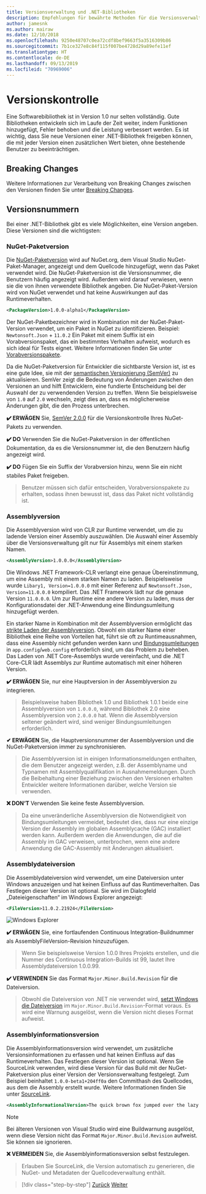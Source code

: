 ```yaml
---
title: Versionsverwaltung und .NET-Bibliotheken
description: Empfehlungen für bewährte Methoden für die Versionsverwaltung für .NET-Bibliotheken.
author: jamesnk
ms.author: mairaw
ms.date: 12/10/2018
ms.openlocfilehash: 9250e48707c0ea72cdf8bef9663f5a3516309b86
ms.sourcegitcommit: 7b1ce327e8c84f115f007be4728d29a89efe11ef
ms.translationtype: HT
ms.contentlocale: de-DE
ms.lasthandoff: 09/13/2019
ms.locfileid: "70969006"
---
```

# <a name="versioning"></a>Versionskontrolle

Eine Softwarebibliothek ist in Version 1.0 nur selten vollständig. Gute Bibliotheken entwickeln sich im Laufe der Zeit weiter, indem Funktionen hinzugefügt, Fehler behoben und die Leistung verbessert werden. Es ist wichtig, dass Sie neue Versionen einer .NET-Bibliothek freigeben können, die mit jeder Version einen zusätzlichen Wert bieten, ohne bestehende Benutzer zu beeinträchtigen.

## <a name="breaking-changes"></a>Breaking Changes

Weitere Informationen zur Verarbeitung von Breaking Changes zwischen den Versionen finden Sie unter [Breaking Changes](./breaking-changes.md).

## <a name="version-numbers"></a>Versionsnummern

Bei einer .NET-Bibliothek gibt es viele Möglichkeiten, eine Version angeben. Diese Versionen sind die wichtigsten:

### <a name="nuget-package-version"></a>NuGet-Paketversion

Die [NuGet-Paketversion](/nuget/reference/package-versioning) wird auf NuGet.org, dem Visual Studio NuGet-Paket-Manager, angezeigt und dem Quellcode hinzugefügt, wenn das Paket verwendet wird. Die NuGet-Paketversion ist die Versionsnummer, die Benutzern häufig angezeigt wird. Außerdem wird darauf verwiesen, wenn sie die von ihnen verwendete Bibliothek angeben. Die NuGet-Paket-Version wird von NuGet verwendet und hat keine Auswirkungen auf das Runtimeverhalten.

```xml
<PackageVersion>1.0.0-alpha1</PackageVersion>
```

Der NuGet-Paketbezeichner wird in Kombination mit der NuGet-Paket-Version verwendet, um ein Paket in NuGet zu identifizieren. Beispiel: `Newtonsoft.Json` + `11.0.2` Ein Paket mit einem Suffix ist ein Vorabversionspaket, das ein bestimmtes Verhalten aufweist, wodurch es sich ideal für Tests eignet. Weitere Informationen finden Sie unter [Vorabversionspakete](./nuget.md#pre-release-packages).

Da die NuGet-Paketversion für Entwickler die sichtbarste Version ist, ist es eine gute Idee, sie mit der [semantischen Versionierung (SemVer)](https://semver.org/) zu aktualisieren. SemVer zeigt die Bedeutung von Änderungen zwischen den Versionen an und hilft Entwicklern, eine fundierte Entscheidung bei der Auswahl der zu verwendenden Version zu treffen. Wenn Sie beispielsweise von `1.0` auf `2.0` wechseln, zeigt dies an, dass es möglicherweise Änderungen gibt, die den Prozess unterbrechen.

**✔️ ERWÄGEN** Sie, [SemVer 2.0.0](https://semver.org/) für die Versionskontrolle Ihres NuGet-Pakets zu verwenden.

**✔️ DO** Verwenden Sie die NuGet-Paketversion in der öffentlichen Dokumentation, da es die Versionsnummer ist, die den Benutzern häufig angezeigt wird.

**✔️ DO** Fügen Sie ein Suffix der Vorabversion hinzu, wenn Sie ein nicht stabiles Paket freigeben.

> Benutzer müssen sich dafür entscheiden, Vorabversionspakete zu erhalten, sodass ihnen bewusst ist, dass das Paket nicht vollständig ist.

### <a name="assembly-version"></a>Assemblyversion

Die Assemblyversion wird von CLR zur Runtime verwendet, um die zu ladende Version einer Assembly auszuwählen. Die Auswahl einer Assembly über die Versionsverwaltung gilt nur für Assemblys mit einem starken Namen.

```xml
<AssemblyVersion>1.0.0.0</AssemblyVersion>
```

Die Windows .NET Framework-CLR verlangt eine genaue Übereinstimmung, um eine Assembly mit einem starken Namen zu laden. Beispielsweise wurde `Libary1, Version=1.0.0.0` mit einer Referenz auf `Newtonsoft.Json, Version=11.0.0.0` kompiliert. Das .NET Framework lädt nur die genaue Version `11.0.0.0`. Um zur Runtime eine andere Version zu laden, muss der Konfigurationsdatei der .NET-Anwendung eine Bindungsumleitung hinzugefügt werden.

Ein starker Name in Kombination mit der Assemblyversion ermöglicht das [strikte Laden der Assemblyversion](../assembly/versioning.md). Obwohl ein starker Name einer Bibliothek eine Reihe von Vorteilen hat, führt sie oft zu Runtimeausnahmen, dass eine Assembly nicht gefunden werden kann und [Bindungsumleitungen](../../framework/configure-apps/redirect-assembly-versions.md) in `app.config`/`web.config` erforderlich sind, um das Problem zu beheben. Das Laden von .NET Core-Assemblys wurde vereinfacht, und die .NET Core-CLR lädt Assemblys zur Runtime automatisch mit einer höheren Version.

**✔️ ERWÄGEN** Sie, nur eine Hauptversion in der Assemblyversion zu integrieren.

> Beispielsweise haben Bibliothek 1.0 und Bibliothek 1.0.1 beide eine Assemblyversion von `1.0.0.0`, während Bibliothek 2.0 eine Assemblyversion von `2.0.0.0` hat. Wenn die Assemblyversion seltener geändert wird, sind weniger Bindungsumleitungen erforderlich.

**✔ ERWÄGEN** Sie, die Hauptversionsnummer der Assemblyversion und die NuGet-Paketversion immer zu synchronisieren.

> Die Assemblyversion ist in einigen Informationsmeldungen enthalten, die dem Benutzer angezeigt werden, z.B. der Assemblyname und Typnamen mit Assemblyqualifikation in Ausnahmemeldungen. Durch die Beibehaltung einer Beziehung zwischen den Versionen erhalten Entwickler weitere Informationen darüber, welche Version sie verwenden.

**❌ DON‘T** Verwenden Sie keine feste Assemblyversion.

> Da eine unveränderliche Assemblyversion die Notwendigkeit von Bindungsumleitungen vermeidet, bedeutet dies, dass nur eine einzige Version der Assembly im globalen Assemblycache (GAC) installiert werden kann. Außerdem werden die Anwendungen, die auf die Assembly im GAC verweisen, unterbrochen, wenn eine andere Anwendung die GAC-Assembly mit Änderungen aktualisiert.

### <a name="assembly-file-version"></a>Assemblydateiversion

Die Assemblydateiversion wird verwendet, um eine Dateiversion unter Windows anzuzeigen und hat keinen Einfluss auf das Runtimeverhalten. Das Festlegen dieser Version ist optional. Sie wird im Dialogfeld „Dateieigenschaften“ im Windows Explorer angezeigt:

```xml
<FileVersion>11.0.2.21924</FileVersion>
```

![Windows Explorer](./media/versioning/win-properties.png "Windows Explorer")

**✔️ ERWÄGEN** Sie, eine fortlaufenden Continuous Integration-Buildnummer als AssemblyFileVersion-Revision hinzuzufügen.

> Wenn Sie beispielsweise Version 1.0.0 Ihres Projekts erstellen, und die Nummer des Continuous Integration-Builds ist 99, lautet Ihre Assemblydateiversion 1.0.0.99.

**✔️ VERWENDEN** Sie das Format `Major.Minor.Build.Revision` für die Dateiversion.

> Obwohl die Dateiversion von .NET nie verwendet wird, [setzt Windows die Dateiversion](/windows/desktop/menurc/versioninfo-resource) im `Major.Minor.Build.Revision`-Format voraus. Es wird eine Warnung ausgelöst, wenn die Version nicht dieses Format aufweist.

### <a name="assembly-informational-version"></a>Assemblyinformationsversion

Die Assemblyinformationsversion wird verwendet, um zusätzliche Versionsinformationen zu erfassen und hat keinen Einfluss auf das Runtimeverhalten. Das Festlegen dieser Version ist optional. Wenn Sie SourceLink verwenden, wird diese Version für das Build mit der NuGet-Paketversion plus einer Version der Versionsverwaltung festgelegt. Zum Beispiel beinhaltet `1.0.0-beta1+204ff0a` den Commithash des Quellcodes, aus dem die Assembly erstellt wurde. Weitere Informationen finden Sie unter [SourceLink](./sourcelink.md).

```xml
<AssemblyInformationalVersion>The quick brown fox jumped over the lazy dog.</AssemblyInformationalVersion>
```

> [!NOTE]
> Bei älteren Versionen von Visual Studio wird eine Buildwarnung ausgelöst, wenn diese Version nicht das Format `Major.Minor.Build.Revision` aufweist. Sie können sie ignorieren.

**❌ VERMEIDEN** Sie, die Assemblyinformationsversion selbst festzulegen.

> Erlauben Sie SourceLink, die Version automatisch zu generieren, die NuGet- und Metadaten der Quellcodeverwaltung enthält.

>[!div class="step-by-step"]
>[Zurück](publish-nuget-package.md)
>[Weiter](breaking-changes.md)
